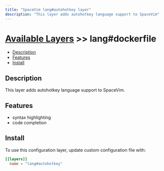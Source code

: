 ```yaml
---
title: "SpaceVim lang#autohotkey layer"
description: "This layer adds autohotkey language support to SpaceVim"
---
```


# [Available Layers](../../) >> lang#dockerfile

<!-- vim-markdown-toc GFM -->

- [Description](#description)
- [Features](#features)
- [Install](#install)

<!-- vim-markdown-toc -->

## Description

This layer adds autohotkey language support to SpaceVim.

## Features

- syntax highlighting
- code completion

## Install

To use this configuration layer, update custom configuration file with:

```toml
[[layers]]
  name = "lang#autohotkey"
```

